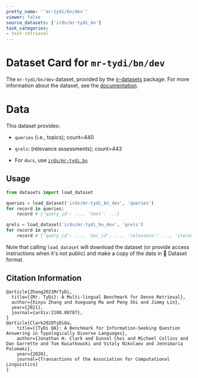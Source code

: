 ```yaml
---
pretty_name: '`mr-tydi/bn/dev`'
viewer: false
source_datasets: ['irds/mr-tydi_bn']
task_categories:
- text-retrieval
---
```


# Dataset Card for `mr-tydi/bn/dev`

The `mr-tydi/bn/dev` dataset, provided by the [ir-datasets](https://ir-datasets.com/) package.
For more information about the dataset, see the [documentation](https://ir-datasets.com/mr-tydi#mr-tydi/bn/dev).

# Data

This dataset provides:
 - `queries` (i.e., topics); count=440
 - `qrels`: (relevance assessments); count=443

 - For `docs`, use [`irds/mr-tydi_bn`](https://huggingface.co/datasets/irds/mr-tydi_bn)

## Usage

```python
from datasets import load_dataset

queries = load_dataset('irds/mr-tydi_bn_dev', 'queries')
for record in queries:
    record # {'query_id': ..., 'text': ...}

qrels = load_dataset('irds/mr-tydi_bn_dev', 'qrels')
for record in qrels:
    record # {'query_id': ..., 'doc_id': ..., 'relevance': ..., 'iteration': ...}

```

Note that calling `load_dataset` will download the dataset (or provide access instructions when it's not public) and make a copy of the
data in 🤗 Dataset format.

## Citation Information

```
@article{Zhang2021MrTyDi,
  title={{Mr. TyDi}: A Multi-lingual Benchmark for Dense Retrieval}, 
  author={Xinyu Zhang and Xueguang Ma and Peng Shi and Jimmy Lin},
  year={2021},
  journal={arXiv:2108.08787},
}
@article{Clark2020TyDiQa,
    title={{TyDi QA}: A Benchmark for Information-Seeking Question Answering in Typologically Diverse Languages},
    author={Jonathan H. Clark and Eunsol Choi and Michael Collins and Dan Garrette and Tom Kwiatkowski and Vitaly Nikolaev and Jennimaria Palomaki},
    year={2020},
    journal={Transactions of the Association for Computational Linguistics}
}
```
